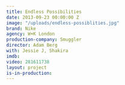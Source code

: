 ```yaml
---
title: Endless Possibilities
date: 2013-09-23 00:00:00 Z
image: "/uploads/endless-possiblities.jpg"
brand: Nike
agency: W+K London
production-company: Smuggler
director: Adam Berg
with: Jessie J, Shakira
imdb: 
video: 281611738
layout: project
is-in-production: 
---
```



